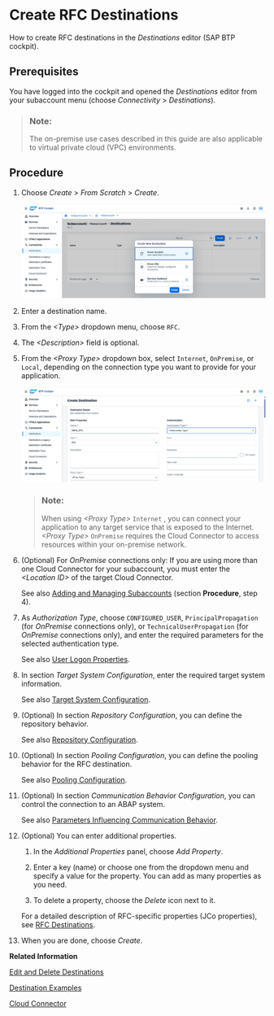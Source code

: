 <!-- loio9b3cc683cca944bd98346bef3181630e -->

# Create RFC Destinations

How to create RFC destinations in the *Destinations* editor \(SAP BTP cockpit\).



## Prerequisites

You have logged into the cockpit and opened the *Destinations* editor from your subaccount menu \(choose *Connectivity* \> *Destinations*\).

> ### Note:  
> The on-premise use cases described in this guide are also applicable to virtual private cloud \(VPC\) environments.



<a name="loio9b3cc683cca944bd98346bef3181630e__steps_j4g_jfb_pn"/>

## Procedure

1.  Choose *Create* \> *From Scratch* \> *Create*.

    ![](images/CS_Destinations_Create_From_Scratch_b6be459.png)

2.  Enter a destination name.

3.  From the *<Type\>* dropdown menu, choose `RFC`.

4.  The *<Description\>* field is optional.

5.  From the *<Proxy Type\>* dropdown box, select `Internet`, `OnPremise`, or `Local`, depending on the connection type you want to provide for your application.

    ![](images/CS_Destinations_Create_From_Scratch_RFC_8e8b532.png)

    > ### Note:  
    > When using *<Proxy Type\>* `Internet` , you can connect your application to any target service that is exposed to the Internet. *<Proxy Type\>* `OnPremise` requires the Cloud Connector to access resources within your on-premise network.

6.  \(Optional\) For *OnPremise* connections only: If you are using more than one Cloud Connector for your subaccount, you must enter the *<Location ID\>* of the target Cloud Connector.

    See also [Adding and Managing Subaccounts](adding-and-managing-subaccounts-f16df12.md) \(section **Procedure**, step 4\).

7.  As *Authorization Type*, choose `CONFIGURED_USER`, `PrincipalPropagation` \(for *OnPremise* connections only\), or `TechnicalUserPropagation` \(for *OnPremise* connections only\), and enter the required parameters for the selected authentication type.

    See also [User Logon Properties](user-logon-properties-8b1e1c3.md).

8.  In section *Target System Configuration*, enter the required target system information.

    See also [Target System Configuration](target-system-configuration-ab6eac9.md).

9.  \(Optional\) In section *Repository Configuration*, you can define the repository behavior.

    See also [Repository Configuration](repository-configuration-4c4b83b.md).

10. \(Optional\) In section *Pooling Configuration*, you can define the pooling behavior for the RFC destination.

    See also [Pooling Configuration](pooling-configuration-7add680.md).

11. \(Optional\) In section *Communication Behavior Configuration*, you can control the connection to an ABAP system.

    See also [Parameters Influencing Communication Behavior](parameters-influencing-communication-behavior-cce126a.md).

12. \(Optional\) You can enter additional properties.

    1.  In the *Additional Properties* panel, choose *Add Property*.

    2.  Enter a key \(name\) or choose one from the dropdown menu and specify a value for the property. You can add as many properties as you need.

    3.  To delete a property, choose the *Delete* icon next to it.


    For a detailed description of RFC-specific properties \(JCo properties\), see [RFC Destinations](rfc-destinations-238d027.md).

13. When you are done, choose *Create*.


**Related Information**  


[Edit and Delete Destinations](edit-and-delete-destinations-372dee2.md "How to edit and delete destinations in the Destinations editor (SAP BTP cockpit).")

[Destination Examples](destination-examples-3a2d575.md "Find configuration examples for HTTP and RFC destinations in SAP BTP, using different authentication types.")

[Cloud Connector](cloud-connector-e6c7616.md "Learn more about the Cloud Connector: features, scenarios and setup.")

